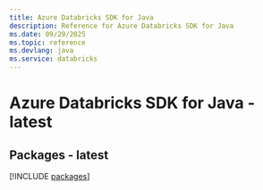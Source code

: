 ```yaml
---
title: Azure Databricks SDK for Java
description: Reference for Azure Databricks SDK for Java
ms.date: 09/29/2025
ms.topic: reference
ms.devlang: java
ms.service: databricks
---
```

# Azure Databricks SDK for Java - latest
## Packages - latest
[!INCLUDE [packages](databricks-index.md)]